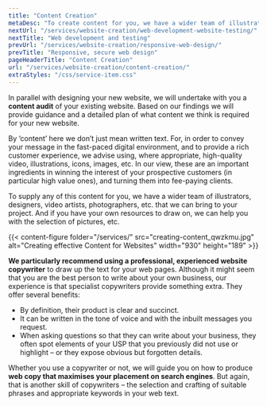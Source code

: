 ```yaml
---
title: "Content Creation"
metaDesc: "To create content for you, we have a wider team of illustrators, designers, video artists, photographers, etc. that we can bring to your project."
nextUrl: "/services/website-creation/web-development-website-testing/"
nextTitle: "Web development and testing"
prevUrl: "/services/website-creation/responsive-web-design/"
prevTitle: "Responsive, secure web design"
pageHeaderTitle: "Content Creation"
url: "/services/website-creation/content-creation/"
extraStyles: "/css/service-item.css"
---
```


In parallel with designing your new website, we will undertake with you a **content audit** of your existing website. Based on our findings we will provide guidance and a detailed plan of what content we think is required for your new website.

By ‘content’ here we don’t just mean written text. For, in order to convey your message in the fast-paced digital environment, and to provide a rich customer experience, we advise using, where appropriate, high-quality video, illustrations, icons, images, etc. In our view, these are an important ingredients in winning the interest of your prospective customers (in particular high value ones), and turning them into fee-paying clients.

To supply any of this content for you, we have a wider team of illustrators, designers, video artists, photographers, etc. that we can bring to your project. And if you have your own resources to draw on, we can help you with the selection of pictures, etc.

{{< content-figure folder="/services/" src="creating-content_qwzkmu.jpg" alt="Creating effective Content for Websites" width="930" height="189" >}}

**We particularly recommend using a professional, experienced website copywriter** to draw up the text for your web pages. Although it might seem that you are the best person to write about your own business, our experience is that specialist copywriters provide something extra. They offer several benefits:

- By definition, their product is clear and succinct.
- It can be written in the tone of voice and with the inbuilt messages you request.
- When asking questions so that they can write about your business, they often spot elements of your USP that you previously did not use or highlight – or they expose obvious but forgotten details.

Whether you use a copywriter or not, we will guide you on how to produce **web copy that maximises your placement on search engines**. But again, that is another skill of copywriters – the selection and crafting of suitable phrases and appropriate keywords in your web text.
